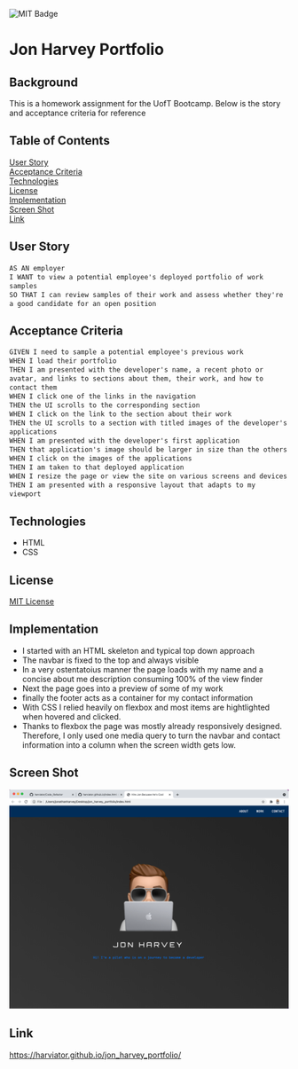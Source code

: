 ![MIT Badge](https://img.shields.io/badge/License-MIT-green)

# Jon Harvey Portfolio

## Background

This is a homework assignment for the UofT Bootcamp.  Below is the story and acceptance criteria for reference

## Table of Contents
[User Story](#user-story)\
[Acceptance Criteria](#acceptance-criteria)\
[Technologies](#technologies)\
[License](#license)\
[Implementation](#implementation)\
[Screen Shot](#screen-shot)\
[Link](#link)

## User Story

```
AS AN employer
I WANT to view a potential employee's deployed portfolio of work samples
SO THAT I can review samples of their work and assess whether they're a good candidate for an open position
```

## Acceptance Criteria

```
GIVEN I need to sample a potential employee's previous work
WHEN I load their portfolio
THEN I am presented with the developer's name, a recent photo or avatar, and links to sections about them, their work, and how to contact them
WHEN I click one of the links in the navigation
THEN the UI scrolls to the corresponding section
WHEN I click on the link to the section about their work
THEN the UI scrolls to a section with titled images of the developer's applications
WHEN I am presented with the developer's first application
THEN that application's image should be larger in size than the others
WHEN I click on the images of the applications
THEN I am taken to that deployed application
WHEN I resize the page or view the site on various screens and devices
THEN I am presented with a responsive layout that adapts to my viewport
```

## Technologies

* HTML
* CSS

## License

[MIT License](https://choosealicense.com/licenses/mit/)

## Implementation

* I started with an HTML skeleton and typical top down approach
* The navbar is fixed to the top and always visible
* In a very ostentatoius manner the page loads with my name and a concise about me description consuming 100% of the view finder
* Next the page goes into a preview of some of my work
* finally the footer acts as a container for my contact information
* With CSS I relied heavily on flexbox and most items are hightlighted when hovered and clicked.
* Thanks to flexbox the page was mostly already responsively designed.  Therefore, I only used one media query to turn the navbar and contact information into a column when the screen width gets low.

## Screen Shot

![Screen Shot](./assets/images/screen_shot.png)

## Link

https://harviator.github.io/jon_harvey_portfolio/